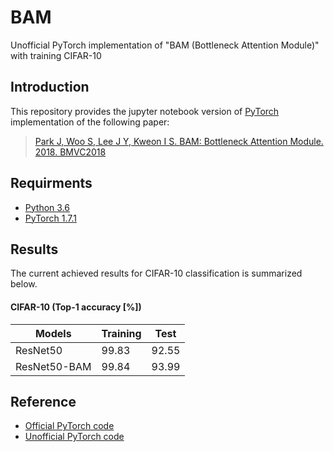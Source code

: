 # BAM
Unofficial PyTorch implementation of "BAM (Bottleneck Attention Module)" with training CIFAR-10 

## Introduction
This repository provides the jupyter notebook version of [PyTorch](https://pytorch.org/) implementation of the following paper:
> [Park J, Woo S, Lee J Y, Kweon I S. BAM: Bottleneck Attention Module. 2018. BMVC2018](https://arxiv.org/pdf/1807.06514.pdf)

## Requirments
* [Python 3.6](https://www.continuum.io/downloads)
* [PyTorch 1.7.1](http://pytorch.org/)

## Results
The current achieved results for CIFAR-10 classification is summarized below.

#### CIFAR-10 (Top-1 accuracy [%])
Models         | Training          | Test              |
-------------  | ----------------- | ----------------- |
ResNet50       | 99.83             | 92.55             |
ResNet50-BAM   | 99.84             | 93.99             |

## Reference
* [Official PyTorch code](https://github.com/Jongchan/attention-module)
* [Unofficial PyTorch code](https://github.com/asdf2kr/BAM-CBAM-pytorch)
